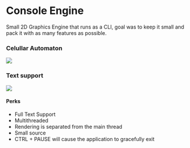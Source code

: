 # Console Engine
Small 2D Graphics Engine that runs as a CLI, goal was to keep it small and pack it with as many features as possible.

### Celullar Automaton

<img src="https://raw.githubusercontent.com/vzze/console-engine/main/images/cellular_automaton.gif">

### Text support

<img src="https://raw.githubusercontent.com/vzze/console-engine/main/images/string_test.png">

#### Perks
* Full Text Support
* Multithreaded
* Rendering is separated from the main thread
* Small source
* CTRL + PAUSE will cause the application to gracefully exit
